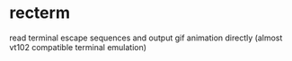 recterm
=======

read terminal escape sequences and output gif animation directly (almost vt102 compatible terminal emulation)
